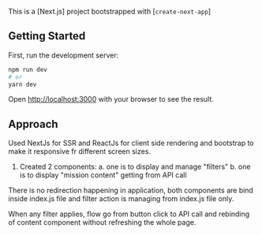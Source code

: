 This is a [Next.js] project bootstrapped with [`create-next-app`]

## Getting Started

First, run the development server:

```bash
npm run dev
# or
yarn dev
```

Open [http://localhost:3000](http://localhost:3000) with your browser to see the result.

## Approach
Used NextJs for SSR and ReactJs for client side rendering and bootstrap to make it responsive fr different screen sizes.

1. Created 2 components:
  a. one is to display and manage "filters"
  b. one is to display "mission content" getting from API call

There is no redirection happening in application, both components are bind inside index.js file and filter action is managing from index.js file only.

When any filter applies, flow go from button click to API call and rebinding of content component without refreshing the whole page.
